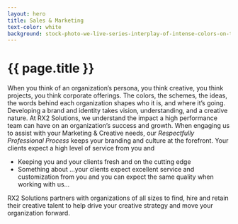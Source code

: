 ```yaml
---
layout: hero
title: Sales & Marketing
text-color: white
background: stock-photo-we-live-series-interplay-of-intense-colors-on-the-subject-of-inner-world-dreams-and-spirituality-690674728.jpg
---
```

# {{ page.title }}
When you think of an organization’s persona, you think creative, you think projects, you think corporate offerings. The colors, the schemes, the ideas, the words behind each organization shapes who it is, and where it’s going. Developing a brand and identity takes vision, understanding, and a creative nature. At RX2 Solutions, we understand the impact a high performance team can have on an organization’s success and growth. When engaging us to assist with your Marketing & Creative needs, our _Respectfully Professional Process_ keeps your branding and culture at the forefront.  Your clients expect a high level of service from you and 

* Keeping you and your clients fresh and on the cutting edge
* Something about …your clients expect excellent service and customization from you and you can expect the same quality when working with us…

RX2 Solutions partners with organizations of all sizes to find, hire and retain their creative talent to help drive your creative strategy and move your organization forward.
